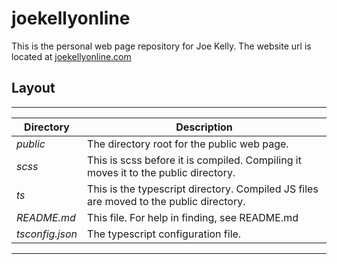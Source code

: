 # joekellyonline
This is the personal web page repository for Joe Kelly. The website url is located at [joekellyonline.com](https://www.joekellyonline.com)

## Layout
---
| Directory | Description |
| --------- | ----------- |
| *public* | The directory root for the public web page. |
| *scss* | This is scss before it is compiled. Compiling it moves it to the public directory. |
| *ts* | This is the typescript directory. Compiled JS files are moved to the public directory. |
| *README.md* | This file. For help in finding, see README.md |
| *tsconfig.json* | The typescript configuration file. |
---